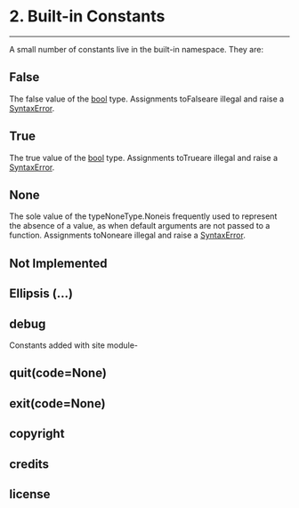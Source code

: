 # 2. Built-in Constants

---

A small number of constants live in the built-in namespace. They are:

## False

The false value of the [bool](https://docs.python.org/3/library/functions.html#bool) type. Assignments toFalseare illegal and raise a [SyntaxError](https://docs.python.org/3/library/exceptions.html#SyntaxError).

## True

The true value of the [bool](https://docs.python.org/3/library/functions.html#bool) type. Assignments toTrueare illegal and raise a [SyntaxError](https://docs.python.org/3/library/exceptions.html#SyntaxError).

## None

The sole value of the typeNoneType.Noneis frequently used to represent the absence of a value, as when default arguments are not passed to a function. Assignments toNoneare illegal and raise a [SyntaxError](https://docs.python.org/3/library/exceptions.html#SyntaxError).

## Not Implemented

## Ellipsis (...)

## __debug__

Constants added with site module-

## quit(code=None)

## exit(code=None)

## copyright

## credits

## license
